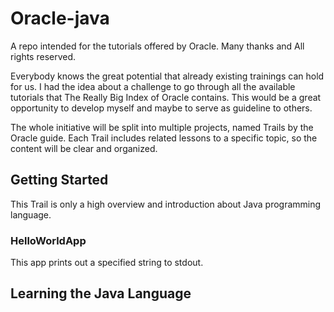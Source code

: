 # Oracle-java
A repo intended for the tutorials offered by Oracle. Many thanks and All rights reserved.

Everybody knows the great potential that already existing trainings can hold for us.
I had the idea about a challenge to go through all the available tutorials that The Really Big Index of Oracle contains.
This would be a great opportunity to develop myself and maybe to serve as guideline to others.

The whole initiative will be split into multiple projects, named Trails by the Oracle guide.
Each Trail includes related lessons to a specific topic, so the content will be clear and organized. 

## Getting Started
This Trail is only a high overview and introduction about Java programming language.

###  HelloWorldApp
This app prints out a specified string to stdout.

## Learning the Java Language
